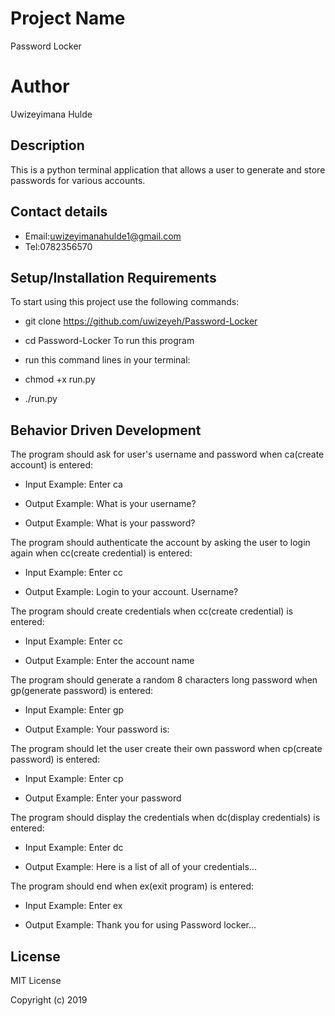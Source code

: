 # Project Name
Password Locker
# Author
Uwizeyimana Hulde

## Description
This is a python terminal application that allows a user to generate and store passwords for various accounts.

## Contact details
* Email:uwizeyimanahulde1@gmail.com
* Tel:0782356570

## Setup/Installation Requirements
To start using this project use the following commands:

* git clone https://github.com/uwizeyeh/Password-Locker
* cd Password-Locker
To run this program

* run this command lines in your terminal:
* chmod +x run.py
* ./run.py
## Behavior Driven Development
The program should ask for user's username and password when ca(create account) is entered:

  * Input Example: Enter ca

  * Output Example: What is your username?

  * Output Example: What is your password?

The program should authenticate the account by asking the user to login again when cc(create credential) is entered:

  * Input Example: Enter cc

  * Output Example: Login to your account. Username?

The program should create credentials when cc(create credential) is entered:

  * Input Example: Enter cc

  * Output Example: Enter the account name

The program should generate a random 8 characters long password when gp(generate password) is   entered:

  * Input Example: Enter gp

  * Output Example: Your password is:

The program should let the user create their own password when cp(create password) is entered:

   * Input Example: Enter cp

   * Output Example: Enter your password

The program should display the credentials when dc(display credentials) is entered:

   * Input Example: Enter dc

   * Output Example: Here is a list of all of your credentials...

The program should end when ex(exit program) is entered:

   * Input Example: Enter ex

   * Output Example: Thank you for using Password locker...

## License
MIT License

Copyright (c) 2019 